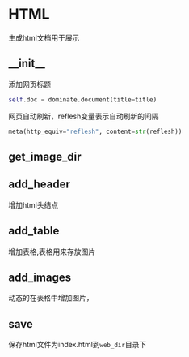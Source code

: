 # HTML

生成html文档用于展示

## \_\_init\_\_

添加网页标题
```python
self.doc = dominate.document(title=title)
```

网页自动刷新，reflesh变量表示自动刷新的间隔
```python
meta(http_equiv="reflesh", content=str(reflesh))
```
## get\_image\_dir


## add_header
增加html头结点

## add_table
增加表格,表格用来存放图片
## add_images
动态的在表格中增加图片，

## save

保存html文件为index.html到`web_dir`目录下